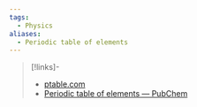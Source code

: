 ```yaml
---
tags:
  - Physics
aliases:
  - Periodic table of elements
---
```

> [!links]- 
> - [ptable.com](https://ptable.com/#Properties)
> - [Periodic table of elements — PubChem](https://pubchem.ncbi.nlm.nih.gov/periodic-table/)